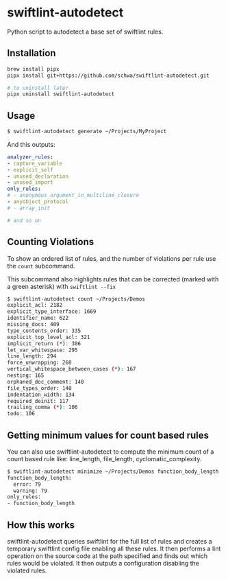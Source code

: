 # swiftlint-autodetect

Python script to autodetect a base set of swiftlint rules.

## Installation

```sh
brew install pipx
pipx install git+https://github.com/schwa/swiftlint-autodetect.git

# to uninstall later
pipx uninstall swiftlint-autodetect
```

## Usage

```sh
$ swiftlint-autodetect generate ~/Projects/MyProject
```

And this outputs:

```yaml
analyzer_rules:
- capture_variable
- explicit_self
- unused_declaration
- unused_import
only_rules:
# - anonymous_argument_in_multiline_closure
- anyobject_protocol
# - array_init

# and so on
```

## Counting Violations

To show an ordered list of rules, and the number of violations per rule use the `count` subcommand.

This subcommand also highlights rules that can be corrected (marked with a green asterisk) with `swiftlint --fix`

```sh
$ swiftlint-autodetect count ~/Projects/Demos
explicit_acl: 2182
explicit_type_interface: 1669
identifier_name: 622
missing_docs: 409
type_contents_order: 335
explicit_top_level_acl: 321
implicit_return (*): 306
let_var_whitespace: 295
line_length: 294
force_unwrapping: 260
vertical_whitespace_between_cases (*): 167
nesting: 165
orphaned_doc_comment: 140
file_types_order: 140
indentation_width: 134
required_deinit: 117
trailing_comma (*): 106
todo: 106
```

## Getting minimum values for count based rules

You can also use swiftlint-autodetect to compute the minimum count of a count based rule like: line_length, file_length,
cyclomatic_complexity.

```sh
$ swiftlint-autodetect minimize ~/Projects/Demos function_body_length
function_body_length:
  error: 79
  warning: 79
only_rules:
- function_body_length
```
## How this works

swiftlint-autodetect queries swiftlint for the full list of rules and creates a temporary swiftlint config file enabling all these rules. It then performs a lint operation on the source code at the path specified and finds out which rules would be violated. It then outputs a configuration disabling the violated rules.
